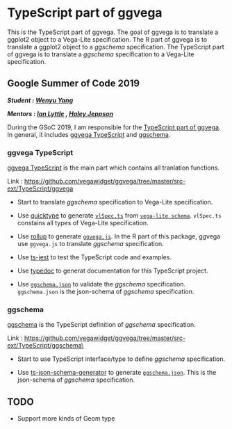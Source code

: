# TypeScript part of ggvega

This is the TypeScript part of ggvega. The goal of ggvega is to translate a ggplot2 object to a Vega-Lite specification. The R part of ggvega is to translate a ggplot2 object to a *ggschema* specification. The TypeScript part of ggvega is to translate a *ggschema* specification to a Vega-Lite specification.


## Google Summer of Code 2019 


***Student : [Wenyu Yang](https://github.com/wenyuyangpku)***

***Mentors : [Ian Lyttle](https://github.com/ijlyttle) , [Haley Jeppson](https://github.com/haleyjeppson)***

During the GSoC 2019, I am responsible for the [TypeScript part of ggvega](https://github.com/vegawidget/ggvega/tree/master/src-ext/TypeScript). In general, it includes [ggvega TypeScript](https://github.com/vegawidget/ggvega/tree/master/src-ext/TypeScript/ggvega) and [ggschema](https://github.com/vegawidget/ggvega/tree/master/src-ext/TypeScript/ggschema). 

### ggvega TypeScript

[ggvega TypeScript](https://github.com/vegawidget/ggvega/tree/master/src-ext/TypeScript/ggvega) is the main part which contains all tranlation functions.

Link : https://github.com/vegawidget/ggvega/tree/master/src-ext/TypeScript/ggvega

- Start to translate *ggschema* specification to Vega-Lite specification.

- Use [quicktype](https://github.com/quicktype/quicktype) to generate [`vlSpec.ts`](https://github.com/vegawidget/ggvega/blob/master/src-ext/TypeScript/ggvega/src/vlSpec.ts) from [`vega-lite schema`](https://vega.github.io/schema/vega-lite/v3.json). `vlSpec.ts` constains all types of Vega-Lite specification.

- Use [rollup](https://github.com/rollup/rollup) to generate [`ggvega.js`](https://github.com/vegawidget/ggvega/blob/master/inst/js/ggvega.js). In the R part of this package, ggvega use `ggvega.js` to translate *ggschema* specification.

- Use [ts-jest](https://github.com/kulshekhar/ts-jest) to test the TypeScript code and examples.

- Use [typedoc](https://github.com/TypeStrong/typedoc) to generat documentation for this TypeScript project.

- Use [`ggschema.json`](https://github.com/vegawidget/ggvega/blob/master/src-ext/TypeScript/ggschema/build/ggschema.json) to validate the *ggschema* specification. `ggschema.json` is the json-schema of *ggschema* specification.



### ggschema

[ggschema](https://github.com/vegawidget/ggvega/tree/master/src-ext/TypeScript/ggschema) is the TypeScript definition of *ggschema* specification. 

Link : https://github.com/vegawidget/ggvega/tree/master/src-ext/TypeScript/ggschema\

- Start to use TypeScript interface/type to define *ggschema* specification.

- Use [ts-json-schema-generator](https://github.com/vega/ts-json-schema-generator) to generate [`ggschema.json`](https://github.com/vegawidget/ggvega/blob/master/src-ext/TypeScript/ggschema/build/ggschema.json).  This is the json-schema of *ggschema* specification.




## TODO

- Support more kinds of Geom type